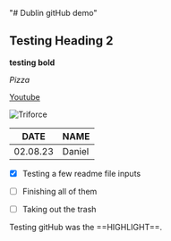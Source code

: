 "# Dublin gitHub demo" 

## **Testing Heading 2** 

**testing bold**

*Pizza*

[Youtube](https://www.youtube.com)

![Triforce](https://i.pinimg.com/564x/fe/04/38/fe04381818784e7976dd63419c52b546.jpg)

| DATE | NAME |
| -------- | -------- |
| 02.08.23 | Daniel   |

- [x] Testing a few readme file inputs

- [ ] Finishing all of them

- [ ] Taking out the trash


Testing gitHub was the ==HIGHLIGHT==.
